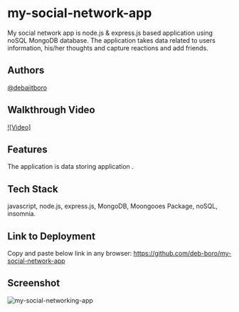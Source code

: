 # my-social-network-app

My social network app is node.js & express.js based application using noSQL MongoDB database. The application takes data related to users information, his/her thoughts and capture reactions and add friends.

## Authors

[@debajitboro](https://www.github.com/deb-boro)

## Walkthrough Video

[![Video]](https://user-images.githubusercontent.com/100662344/182751956-dfe290ad-b302-4ad5-a71f-44be5699767e.mp4)

## Features

The application is data storing application .

## Tech Stack

javascript, node.js, express.js, MongoDB, Moongooes Package, noSQL, insomnia.

## Link to Deployment

Copy and paste below link in any browser:
https://github.com/deb-boro/my-social-network-app

## Screenshot

![my-social-networking-app](https://user-images.githubusercontent.com/100662344/188770185-13ffbd76-723d-4507-a92f-a3c4953406c9.png)

